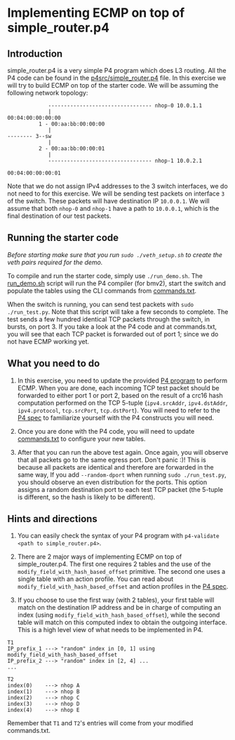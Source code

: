 # Implementing ECMP on top of simple_router.p4

## Introduction

simple_router.p4 is a very simple P4 program which does L3 routing. All the P4
code can be found in the [p4src/simple_router.p4](p4src/simple_router.p4)
file. In this exercise we will try to build ECMP on top of the starter code. We
will be assuming the following network topology:

```
             --------------------------------- nhop-0 10.0.1.1
             |                                        00:04:00:00:00:00
          1 - 00:aa:bb:00:00:00
             |
-------- 3--sw
             |
          2 - 00:aa:bb:00:00:01
             |
             --------------------------------- nhop-1 10.0.2.1
                                                      00:04:00:00:00:01
```

Note that we do not assign IPv4 addresses to the 3 switch interfaces, we do not
need to for this exercise.
We will be sending test packets on interface `3` of the switch. These packets
will have destination IP `10.0.0.1`. We will assume that both `nhop-0` and
`nhop-1` have a path to `10.0.0.1`, which is the final destination of our test
packets.

## Running the starter code

*Before starting make sure that you run `sudo ./veth_setup.sh` to create the
veth pairs required for the demo.*

To compile and run the starter code, simply use `./run_demo.sh`. The
[run_demo.sh](run_demo.sh) script will run the P4 compiler (for bmv2), start the
switch and populate the tables using the CLI commands from
[commands.txt](commands.txt).

When the switch is running, you can send test packets with `sudo
./run_test.py`. Note that this script will take a few seconds to complete. The
test sends a few hundred identical TCP packets through the switch, in bursts,
on port 3. If you take a look at the P4 code and at commands.txt, you will see
that each TCP packet is forwarded out of port 1; since we do not have ECMP
working yet.

## What you need to do

1. In this exercise, you need to update the provided [P4
program](p4src/simple_router.p4) to perform ECMP. When you are done, each
incoming TCP test packet should be forwarded to either port 1 or port 2, based
on the result of a crc16 hash computation performed on the TCP 5-tuple
(`ipv4.srcAddr`, `ipv4.dstAddr`, `ipv4.protocol`, `tcp.srcPort`,
`tcp.dstPort`). You will need to refer to the [P4
spec](http://p4.org/wp-content/uploads/2015/04/p4-latest.pdf) to familiarize
yourself with the P4 constructs you will need.

2. Once you are done with the P4 code, you will need to update
[commands.txt](commands.txt) to configure your new tables.

3. After that you can run the above test again. Once again, you will observe
that all packets go to the same egress port. Don't panic :)! This is because all
packets are identical and therefore are forwarded in the same way, If you add
`--random-dport` when running `sudo ./run_test.py`, you should observe an even
distribution for the ports. This option assigns a random destination port to
each test TCP packet (the 5-tuple is different, so the hash is likely to be
different).

## Hints and directions

1. You can easily check the syntax of your P4 program with `p4-validate <path to
simple_router.p4>`.

2. There are 2 major ways of implementing ECMP on top of simple_router.p4. The
first one requires 2 tables and the use of the
`modify_field_with_hash_based_offset` primitive. The second one uses a single
table with an action profile. You can read about
`modify_field_with_hash_based_offset` and action profiles in the [P4
spec](http://p4.org/wp-content/uploads/2015/04/p4-latest.pdf).

3. If you choose to use the first way (with 2 tables), your first table will
match on the destination IP address and be in charge of computing an index
(using `modify_field_with_hash_based_offset`), while the second table will match
on this computed index to obtain the outgoing interface. This is a high level
view of what needs to be implemented in P4.
```
T1
IP_prefix_1 ---> "random" index in [0, 1] using modify_field_with_hash_based_offset
IP_prefix_2 ---> "random" index in [2, 4] ...
...

T2
index(0)    ---> nhop A
index(1)    ---> nhop B
index(2)    ---> nhop C
index(3)    ---> nhop D
index(4)    ---> nhop E
```
Remember that `T1` and `T2`'s entries will come from your modified commands.txt.
